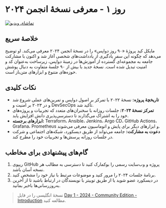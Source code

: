 # روز ۱ - معرفی نسخهٔ انجمن ۲۰۲۴

[![تماشای ویدیو](../thumbnails/day1.png)](https://www.youtube.com/watch?v=W7txKrH06gc)

## خلاصهٔ سریع
مایکل کید پروژهٔ «۹۰ روز دواپس» را در نسخهٔ انجمن ۲۰۲۴ معرفی می‌کند. او توضیح می‌دهد که چگونه این سفر یادگیری از یادداشت‌های شخصی آغاز شد و اکنون با مشارکت جامعه به مجموعه‌ای گسترده از آموزش‌ها در زمینهٔ دواپس، زیرساخت به‌عنوان کد و امنیت تبدیل شده است. نسخهٔ جدید با بیش از ۹۰ جلسهٔ متفاوت به دنبال پوشش حوزه‌های متنوع و ابزارهای متن‌باز است.

## نکات کلیدی
- **تاریخچهٔ پروژه:** نسخهٔ ۲۰۲۲ با تمرکز بر اصول دواپس و تمرین‌های عملی شروع شد و در ۲۰۲۳ بر امنیت و DevSecOps تأکید شد.
- **تمرکز نسخهٔ ۲۰۲۴:** جلسات روزانه با سخنران‌های متعدد که تجربیات و پروژه‌های خود را به اشتراک می‌گذارند تا دسترسی‌پذیری دانش افزایش یابد.
- **ابزارهای برجسته:** Terraform، Ansible، Jenkins، Argo CD، GitHub Actions، Grafana، Prometheus و ابزارهای دیگر برای پایش و اتوماسیون معرفی می‌شوند.
- **دعوت به مشارکت:** جامعه می‌تواند از طریق دیسکورد، شبکه‌های اجتماعی و شرکت در جلسات روزانه پرسش‌ها و تجربیات خود را مطرح کند.

## گام‌های پیشنهادی برای مخاطب
1. ریپوی GitHub پروژه و وب‌سایت رسمی را بوکمارک کنید تا دسترسی به مطالب هر نسخه آسان باشد.
2. برنامهٔ جلسات ۲۰۲۴ را مرور کنید و موضوعات مرتبط با نیاز خود را مشخص کنید.
3. در دیسکورد عضو شوید یا از طریق توییتر با نویسندگان در ارتباط باشید تا از آخرین به‌روزرسانی‌ها باخبر بمانید.

> نسخهٔ انگلیسی را در فایل [Day 1 - 2024 - Community Edition - Introduction](../day01.md) مطالعه کنید.
